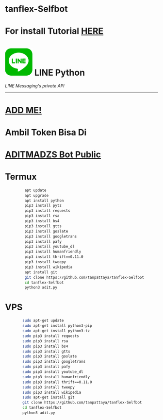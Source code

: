 # tanflex-Selfbot
# For install Tutorial [HERE](https://www.youtube.com/watch?v=v_h-t8iGYzQ&t=28s)
# ![logo](line_sm.png) LINE Python

*LINE Messaging's private API*

----
# [ADD ME!](line.me/R/ti/p/~ptatan1983)
# Ambil Token Bisa Di
# [ADITMADZS Bot Public](line.me/R/ti/p/%40642xtzwc)

# Termux

```sh
         apt update
         apt upgrade
         apt install python
         pip3 install pytz
         pip3 install requests
         pip3 install rsa
         pip3 install bs4
         pip3 install gtts
         pip3 install goslate
         pip3 install googletrans
         pip3 install pafy
         pip3 install youtube_dl
         pip3 install humanfriendly
         pip3 install thrift==0.11.0
         pip3 install tweepy
         pip3 install wikipedia
         apt install git
         git clone https://github.com/tanpattaya/tanflex-Selfbot
         cd tanflex-Selfbot
         python3 adit.py
```

# VPS 
```sh
        sudo apt-get update
        sudo apt-get install python3-pip 
        sudo apt-get install python3-tz 
        sudo pip3 install requests
        sudo pip3 install rsa  
        sudo pip3 install bs4 
        sudo pip3 install gtts 
        sudo pip3 install goslate 
        sudo pip3 install googletrans  
        sudo pip3 install pafy 
        sudo pip3 install youtube_dl 
        sudo pip3 install humanfriendly 
        sudo pip3 install thrift==0.11.0 
        sudo pip3 install tweepy 
        sudo pip3 install wikipedia 
        sudo apt-get install git 
        git clone https://github.com/tanpattaya/tanflex-Selfbot
        cd tanflex-Selfbot 
        python3 adit.py 
```
